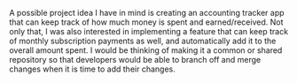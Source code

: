 A possible project idea I have in mind is creating an accounting tracker app that can keep track of how much money is spent and earned/received. 
Not only that, I was also interested in implementing a feature that can keep track of monthly subscription payments as well, and automatically add it to the overall amount spent.
I would be thinking of making it a common or shared repository so that developers would be able to branch off and merge changes when it is time to add their changes.
